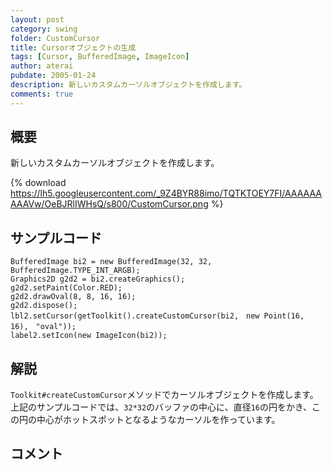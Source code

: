 ```yaml
---
layout: post
category: swing
folder: CustomCursor
title: Cursorオブジェクトの生成
tags: [Cursor, BufferedImage, ImageIcon]
author: aterai
pubdate: 2005-01-24
description: 新しいカスタムカーソルオブジェクトを作成します。
comments: true
---
```

## 概要
新しいカスタムカーソルオブジェクトを作成します。

{% download https://lh5.googleusercontent.com/_9Z4BYR88imo/TQTKTOEY7FI/AAAAAAAAAVw/OeBJRlIWHsQ/s800/CustomCursor.png %}

## サンプルコード
<pre class="prettyprint"><code>BufferedImage bi2 = new BufferedImage(32, 32, BufferedImage.TYPE_INT_ARGB);
Graphics2D g2d2 = bi2.createGraphics();
g2d2.setPaint(Color.RED);
g2d2.drawOval(8, 8, 16, 16);
g2d2.dispose();
lbl2.setCursor(getToolkit().createCustomCursor(bi2,　new Point(16,　16),　"oval"));
label2.setIcon(new ImageIcon(bi2));
</code></pre>

## 解説
`Toolkit#createCustomCursor`メソッドでカーソルオブジェクトを作成します。上記のサンプルコードでは、`32*32`のバッファの中心に、直径`16`の円をかき、この円の中心がホットスポットとなるようなカーソルを作っています。

## コメント
